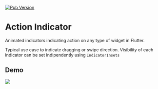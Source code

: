 
[![Pub Version](https://img.shields.io/pub/v/action_indicators?color=blue)](https://pub.dev/packages/action_indicators)

# Action Indicator
Animated indicators indicating action on any type of widget in Flutter. 

Typical use case to indicate dragging or swipe direction. 
Visibility of each indicator can be set indipendently using `IndicatorInsets`

## Demo
<img src="https://github.com/jovermars/action-indicators/raw/main/images/preview.gif"> 
